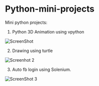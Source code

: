 # Python-mini-projects
 Mini python projects:
 
 1. Python 3D Animation using vpython
 
  ![ScreenShot](https://i.imgur.com/AdbKCzS.png)


 2. Drawing using turtle

   ![Screenhot 2](https://i.imgur.com/3eyIouP.gif)

 3. Auto fb login using Solenium.
 
  ![ScreenShot 3](https://i.imgur.com/LVnNB6y.png)
